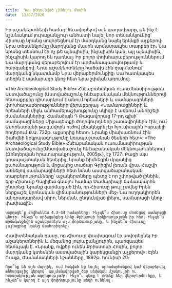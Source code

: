```yaml
---
title:  Դաս ընդունված լինելու մասին
date:  13/07/2020
---
```


Իր աշակերտների համար ձևավորելով այն գաղափարը, թե ինչ է նշանակում յուրաքանչյուր անհատի նայել նոր տեսանկյունից՝ Հիսուսը նրանց սովորեցնում էր մարդկանց նայել երկնքի աչքերով։ Նրա տեսանկյունը մարդկանց մասին արմատապես տարբեր էր։ Նա նրանց տեսնում էր ոչ թե այնպիսին, ինչպիսին կան, այլ այնպիսին, ինչպիսին կարող են դառնալ։ Իր բոլոր փոխհարաբերություններում Նա մարդկանց վերաբերվում էր արժանապատվությամբ և հարգանքով։ Նրա աշակերտները հաճախ էին զարմանում մարդկանց նկատմամբ Նրա վերաբերմունքից։ Սա հատկապես տեղին է սամարացի կնոջ հետ Նրա շփման առումով։

«The Archaeological Study Bible» Հնէաբանական ուսումնասիրության Աստվածաշունը (Աստվածաշունչ հնէաբանական մեկնություններով) հետաքրքիր դիտարկում է անում հրեաների և սամարացիների փոխհարաբերությունների վերաբերյալ։ «Սամարացիների և հրեաների միջև անհամերաշխությունը սկիզբ է առնում անհիշելի ժամանակներից։ Համաձայն Դ Թագավորաց 17-րդ գլխի՝ սամարացիները Միջագետքի ժողովուրդների շառավիղներն էին, ում Ասորեստանի թագավորն ուժով բնակեցրել էր հյուսիսային Իսրայելի հողերում Ք.Ա. 722թ. աքսորից հետո։ Նրանք միախառնում էին Յահվեի երկրպագությունը կռապաշտական ծեսերի հետ»։ «The Archaeological Study Bible» Հնէաբանական ուսումնասիրության Աստվածաշունը(Աստվածաշունչ հնէաբանական մեկնություններով) (Զոնդերվան հրատարակչություն, 2005թ.), էջ 1727։ Բացի այս կռապաշտական ծեսերից, նրանք հիմնեցին մրցակից քահանայություն և մրցակից տաճար Գրիզիմ լեռան վրա։ Հաշվի առնելով սամարացիների հետ նման աստվածաբանական տարբերությունները՝ աշակերտները պետք է որ շփոթված լինեին, երբ Հիսուսը Գալիլեա գնալու համար Սամարիայի ճանապարհն ընտրեց։ Նրանք զարմացած էին, որ Հիսուսը թույլ չտվեց Իրեն ներքաշել կրոնական վիճաբանությունների մեջ։ Նա ուղղակիորեն անդրադարձավ սիրո, ներման, ընդունված լիելու, սամարացի կնոջ փափագին։

`Կարդացե՛ք Հովհաննես 4.3–34 համարները։ Ինչպե՞ս Հիսուսը մոտեցավ սամարացի կնոջը։ Ինչպե՞ս արձագանքեց կինը Քրիստոսի երկխոսությանն իր հետ։ Ինչպե՞ս արձագանքեցին աշակերտներն այս փորձառությանը, և ինչպե՞ս Հիսուսը լայնացրեց նրանց մտահորիզոնը։`

Հավիտենական դասը, որ Հիսուսը փափագում էր սովորեցնել Իր աշակերտներին և մեզանից յուրաքանչյուրին, պարզապես հետևյալն է. «Նրանք, ովքեր ունեն Քրիստոսի Հոգին, բոլոր մարդկանց կտեսնեն աստվածային կարեկցանքի աչքերով»։ Էլեն Ուայթ, Ժամանակների նշանները, 1892թ. հունիսի 20։

`Որո՞նք են այն մարդիկ, ում հակված եք նայել արհամարհանքով կամ վերաբերվել անհարգալից կերպով՝ պայմանավորված ձեր սեփական մշակույթի ու հասարակության ազդեցությամբ։ Ինչո՞ւ պետք է փոխեք ձեր վերաբերմունքը, և ինչպե՞ս կարող է այդ փոփոխությունը տեղի ունենալ։`